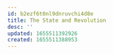 ```yaml
---
id: b2ezf6t0nl9dnruvchi4d8e
title: The State and Revolution
desc: ''
updated: 1655511392926
created: 1655511388953
---
```


